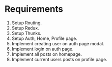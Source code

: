 # Requirements

1. Setup Routing.
2. Setup Redux.
3. Setup Thunks.
4. Setup Auth, Home, Profile page.
5. Implement creating user on auth page modal.
6. Implement login on auth page.
7. Implement all posts on homepage.
8. Implement current users posts on profile page.
